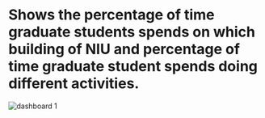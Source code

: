 # Shows the percentage of time graduate students spends on which building of NIU and percentage of time graduate student spends doing different activities.

![dashboard 1](https://user-images.githubusercontent.com/31573973/53824836-7ed43400-3f3a-11e9-9621-962de4fbd757.png)
